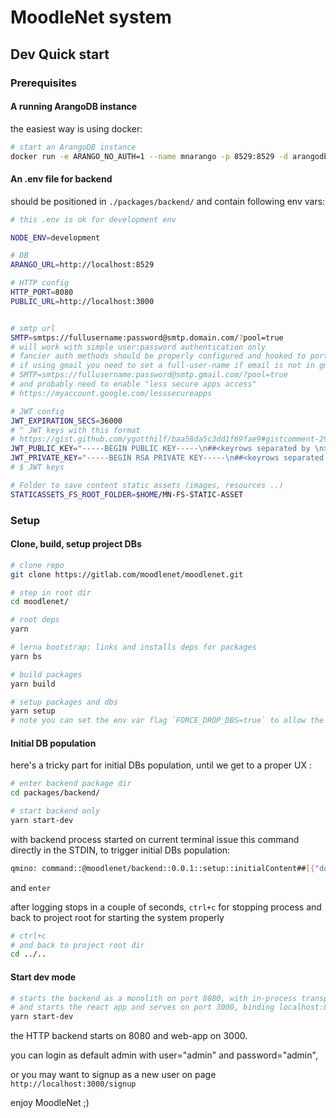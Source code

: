 # MoodleNet system

## Dev Quick start

### Prerequisites

#### A running ArangoDB instance

the easiest way is using docker:

```sh
# start an ArangoDB instance
docker run -e ARANGO_NO_AUTH=1 --name mnarango -p 8529:8529 -d arangodb
```

#### An .env file for backend

should be positioned in `./packages/backend/` and contain following env vars:

```sh
# this .env is ok for development env

NODE_ENV=development

# DB
ARANGO_URL=http://localhost:8529

# HTTP config
HTTP_PORT=8080
PUBLIC_URL=http://localhost:3000


# smtp url
SMTP=smtps://fullusername:password@smtp.domain.com/?pool=true
# will work with simple user:password authentication only
# fancier auth methods should be properly configured and hooked to ports
# if using gmail you need to set a full-user-name if email is not in gmail domain
# SMTP=smtps://fullusername:password@smtp.gmail.com/?pool=true
# and probably need to enable "less secure apps access"
# https://myaccount.google.com/lesssecureapps

# JWT config
JWT_EXPIRATION_SECS=36000
# ^ JWT keys with this format
# https://gist.github.com/ygotthilf/baa58da5c3dd1f69fae9#gistcomment-2932501
JWT_PUBLIC_KEY="-----BEGIN PUBLIC KEY-----\n##<keyrows separated by \n>##\n-----END PUBLIC KEY-----"
JWT_PRIVATE_KEY="-----BEGIN RSA PRIVATE KEY-----\n##<keyrows separated by \n>##\n-----END RSA PRIVATE KEY-----"
# $ JWT keys

# Folder to save content static assets (images, resources ..)
STATICASSETS_FS_ROOT_FOLDER=$HOME/MN-FS-STATIC-ASSET
```

### Setup

#### Clone, build, setup project DBs

```sh
# clone repo
git clone https://gitlab.com/moodlenet/moodlenet.git

# step in root dir
cd moodlenet/

# root deps
yarn

# lerna bootstrap: links and installs deps for packages
yarn bs

# build packages
yarn build

# setup packages and dbs
yarn setup
# note you can set the env var flag `FORCE_DROP_DBS=true` to allow the script to drop system DBs if they already exist
```

#### Initial DB population

here's a tricky part for initial DBs population, until we get to a proper UX :

```sh
# enter backend package dir
cd packages/backend/

# start backend only
yarn start-dev
```

with backend process started on current terminal issue this command directly in the STDIN, to trigger initial DBs population:

```sh
qmino: command::@moodlenet/backend::0.0.1::setup::initialContent##[{"domain":"moodlenet.dev"}]
```

and `enter`

after logging stops in a couple of seconds, `ctrl+c` for stopping process and back to project root for starting the system properly

```sh
# ctrl+c
# and back to project root dir
cd ../..
```

#### Start dev mode

```sh
# starts the backend as a monolith on port 8080, with in-process transport
# and starts the react app and serves on port 3000, binding localhost:8080 as backend url
yarn start-dev
```

the HTTP backend starts on 8080 and web-app on 3000.

you can login as default admin with user="admin" and password="admin",

or you may want to signup as a new user on page `http://localhost:3000/signup`

enjoy MoodleNet ;)
